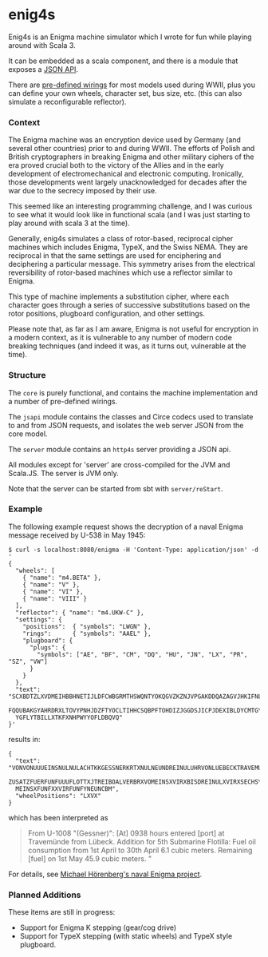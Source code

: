 # enig4s

Enig4s is an Enigma machine simulator which I wrote for fun while playing
around with Scala 3.

It can be embedded as a scala component, and there is a module that exposes
a [JSON API](doc/JsApi.md).

There are [pre-defined wirings](doc/Cabinet.md) for most models used during WWII, plus you can
define your own wheels, character set, bus size, etc. (this can also simulate
a reconfigurable reflector).

### Context

The Enigma machine was an encryption device used by Germany (and several other
countries) prior to and during WWII.
The efforts of Polish and British cryptographers in breaking Enigma and other
military ciphers of the era proved crucial both to the
victory of the Allies and in the early development of electromechanical and
electronic computing. Ironically, those developments went largely
unacknowledged for decades after the war due to the secrecy imposed by their use.

This seemed like an interesting programming challenge, and I was curious to see
what it would look like in functional scala (and I was just starting to play
around with scala 3 at the time).

Generally, enig4s simulates a class of rotor-based, reciprocal cipher machines
which includes Enigma, TypeX, and the Swiss NEMA. They are reciprocal
in that the same settings are used for enciphering and deciphering a particular
message. This symmetry arises from the electrical reversibility of rotor-based machines
which use a reflector similar to Enigma.

This type of machine implements a substitution cipher, where each character goes
through a series of successive substitutions based on the rotor positions,
plugboard configuration, and other settings.

Please note that, as far as I am aware, Enigma is not useful for
encryption in a modern context, as it is vulnerable to any number
of modern code breaking techniques (and indeed it was, as it turns out,
vulnerable at the time).

### Structure

The `core` is purely functional, and contains the machine implementation and
a number of pre-defined wirings.

The `jsapi` module contains the classes and Circe codecs used to translate
to and from JSON requests, and isolates the web server JSON from the core model.

The `server` module contains an `http4s` server providing a JSON api.

All modules
except for 'server' are cross-compiled for the JVM and Scala.JS. The server is JVM only. 

Note that the server can be started from sbt with `server/reStart`.

### Example

The following example request shows the decryption of a naval Enigma
message received by U-538 in May 1945:
```
$ curl -s localhost:8080/enigma -H 'Content-Type: application/json' -d '
{
  "wheels": [
    { "name": "m4.BETA" },
    { "name": "V" },
    { "name": "VI" },
    { "name": "VIII" }
  ],
  "reflector": { "name": "m4.UKW-C" },
  "settings": {
    "positions":  { "symbols": "LWGN" },
    "rings":      { "symbols": "AAEL" },
    "plugboard": {
      "plugs": {
        "symbols": ["AE", "BF", "CM", "DQ", "HU", "JN", "LX", "PR", "SZ", "VW"]
      }
    }
  },
  "text": "SCXBDTZLXVDMEIHBBHNETIJLDFCWBGRMTHSWQNTYOKQGVZKZNJVPGAKDDQAZAGVJHKIFNLQIXOYAK
  FQQUBAKGYAHRDRXLTOVYPNHJDZFTYOCLTIHHCSQBPFTOHDIZJGGDSJICPJDEXIBLDYCMTGYARLTCHJKFNTNLFE
  YGFLYTBILLXTKFXNHPWYYOFLDBQVQ"
}'

```
results in:
```
{
  "text": "VONVONUUUEINSNULNULACHTKKGESSNERKRTXNULNEUNDREINULUHRVONLUEBECKTRAVEMUENDEEINX
  ZUSATZFUERFUNFUUUFLOTTXJTREIBOALVERBRXVOMEINSXVIRXBISDREINULXVIRXSECHSYEINSCBMXBESTANDA
  MEINSXFUNFXXVIRFUNFYNEUNCBM",
  "wheelPositions": "LXVX"
}

```
which has been interpreted as
> From U-1008 "(Gessner)": [At] 0938 hours entered [port] at Travemünde from Lübeck. Addition for 5th
> Submarine Flotilla: Fuel oil consumption from 1st April to 30th April 6.1 cubic meters. Remaining [fuel] on 1st May 45.9 cubic meters. "

For details, see [Michael Hörenberg's naval Enigma project](https://enigma.hoerenberg.com/index.php?cat=The%20U534%20messages&page=P1030671).

### Planned Additions

These items are still in progress:

- Support for Enigma K stepping (gear/cog drive)
- Support for TypeX stepping (with static wheels) and TypeX style plugboard.
